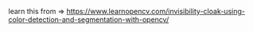 learn this from => https://www.learnopencv.com/invisibility-cloak-using-color-detection-and-segmentation-with-opencv/
